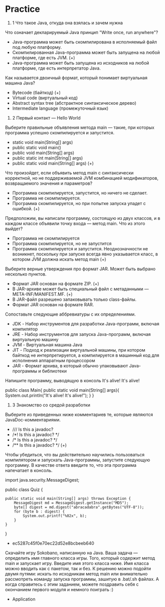 # Practice

1. 1 Что такое Java, откуда она взялась и зачем нужна

Что означает декларируемый Java принцип "Write once, run anywhere"?

 - Java-программа может быть скомпилирована в исполняемый файл под любую платформу.
 - Скомпилированная Java-программа может быть запущена на любой платформе, где есть JVM. (+)
 - Java-программа может быть запущена из исходников на любой платформе, где есть интерпретатор Java.

Как называется двоичный формат, который понимает виртуальная машина Java?

 - Bytecode (байткод) (+)
 - Virtual code (виртуальный код)
 - Abstract syntax tree (абстрактное синтаксическое дерево)
 - Intermediate language (промежуточный язык)

1. 2 Первый контакт — Hello World

Выберите правильные объявления метода main — такие, при которых программа успешно скомпилируется и запустится.

 - static void main(String[] args)
 - public static void main()
 - public void main(String[] args)
 - public static int main(String[] args)
 - public static void main(String[] args) (+)

Что произойдет, если объявить метод main с синтаксически корректной, но не поддерживаемой JVM комбинацией модификаторов, возвращаемого значения и параметров?

 - Программа скомпилируется, запустится, но ничего не сделает.
 - Программа не скомпилируется.
 - Программа скомпилируется, но при попытке запуска упадет с ошибкой. (+)

Предположим, вы написали программу, состоящую из двух классов, и в каждом классе объявили точку входа — метод main. Что из этого выйдет?

 - Программа не скомпилируется
 - Программа скомпилируется, но не запустится
 - Программа скомпилируется и запустится. Неоднозначности не возникнет, поскольку при запуске всегда явно указывается класс, в котором JVM должна искать метод main (+)

Выберите верные утверждения про формат JAR. Может быть выбрано несколько пунктов.

 - Формат JAR основан на формате ZIP. (+)
 - В JAR-архиве может быть специальный файл с метаданными — META-INF/MANIFEST.MF. (+)
 - В JAR-файл разрешено запаковывать только class-файлы.
 - Формат JAR основан на формате RAR.

Сопоставьте следующие аббревиатуры с их определениями.

 - JDK - Набор инструментов для разработки Java-программ, включая компилятор
 - JRE - Набор инструментов для запуска Java-программ, включая виртуальную машину
 - JVM - Виртуальная машина Java
 - JIT - Подход к реализации виртуальной машины, при котором байткод не интерпретируется, а компилируется в машинный код для исполнения аппаратным процессором
 - JAR - Формат архива, в который обычно упаковывают Java-программы и библиотеки

Напишите программу, выводящую в консоль It's alive! It's alive!

public class Main{
    public static void main(String[] args){
        System.out.println("It's alive! It's alive!");
    }
}

1. 3 Знакомство со средой разработки

Выберите из приведенных ниже комментариев те, которые являются JavaDoc-комментариями.

 - /// Is this a javadoc?
 - /*! Is this a javadoc? */
 - /* Is this a javadoc? */
 - /** Is this a javadoc? */ (+)

Чтобы убедиться, что вы действительно научились пользоваться компилятором и запускать Java-программы, запустите следующую программу. В качестве ответа введите то, что эта программа напечатает в консоль.

import java.security.MessageDigest;

public class Quiz {

    public static void main(String[] args) throws Exception {
        MessageDigest md = MessageDigest.getInstance("MD5");
        byte[] digest = md.digest("abracadabra".getBytes("UTF-8"));
        for (byte b : digest) {
            System.out.printf("%02x", b);
        }
    }
}

 - ec5287c45f0e70ec22d52e8bcbeeb640

Скачайте игру Sokobano, написанную на Java. Ваша задача — определить имя главного класса игры. Того, который содержит метод main и запускает игру. Введите имя этого класса ниже. Имя класса можно вводить как с пакетом, так и без.
К решению можно подойти двумя путями: искать по исходникам метод main или внимательно рассмотреть команду запуска программы, зашитую в .bat/.sh файлах.
А когда справитесь с этим заданием, можете поздравить себя с окончанием первого модуля и немного поиграть :)

 - Application

